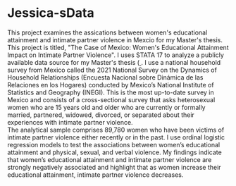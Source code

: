 # Jessica-sData
This project examines the assications between women's educational attainment and intimate partner violence in Mexcio for my Master's thesis. This project is titled, "The Case of Mexico: Women's Educational Attainment Impact on Intimate Partner Violence". I uses STATA 17 to analyze a publicly available data source for my Master's thesis ([
](https://www.inegi.org.mx/programas/endireh/2021/#documentacion). 
I use a national household survey from Mexico called the 2021 National Survey on the Dynamics of Household Relationships (Encuesta Nacional sobre Dinámica de las Relaciones en los Hogares) conducted by Mexico’s National Institute of Statistics and Geography (INEGI).
This is the most up-to-date survey in Mexico and consists of a cross-sectional survey that asks heterosexual women who are 15 years old and older who are currently or formally married, partnered, widowed, divorced, or separated about their experiences with intimate partner violence.  
The analytical sample comprises 89,780 women who have been victims of intimate partner violence either recently or in the past. I use ordinal logistic regression models to test the associations between women’s educational attainment and physical, sexual, and verbal violence. 
My findings indicate that women’s educational attainment and intimate partner violence are strongly negatively associated and highlight that as women increase their educational attainment, intimate partner violence decreases. 
